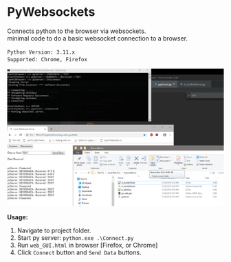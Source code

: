 # PyWebsockets

Connects python to the browser via websockets.  
minimal code to do a basic websocket connection to a browser.

`Python Version: 3.11.x`     <br>
`Supported: Chrome, Firefox` <br>

<img src="https://github.com/warrenarea/PyWebsockets/blob/main/PyLocalServer.png"></img>

__Usage:__
1. Navigate to project folder.
2. Start py server: `python.exe .\Connect.py`
3. Run `web_GUI.html` in browser [Firefox, or Chrome]
4. Click `Connect` button and `Send Data` buttons.
